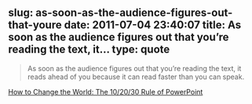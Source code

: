 slug: as-soon-as-the-audience-figures-out-that-youre
date: 2011-07-04 23:40:07
title: As soon as the audience figures out that you’re reading the text, it...
type: quote
---

> As soon as the audience figures out that you’re reading the text, it reads ahead of you because it can read faster than you can speak.

[How to Change the World: The 10/20/30 Rule of PowerPoint](http://blog.guykawasaki.com/2005/12/the_102030_rule.html)
